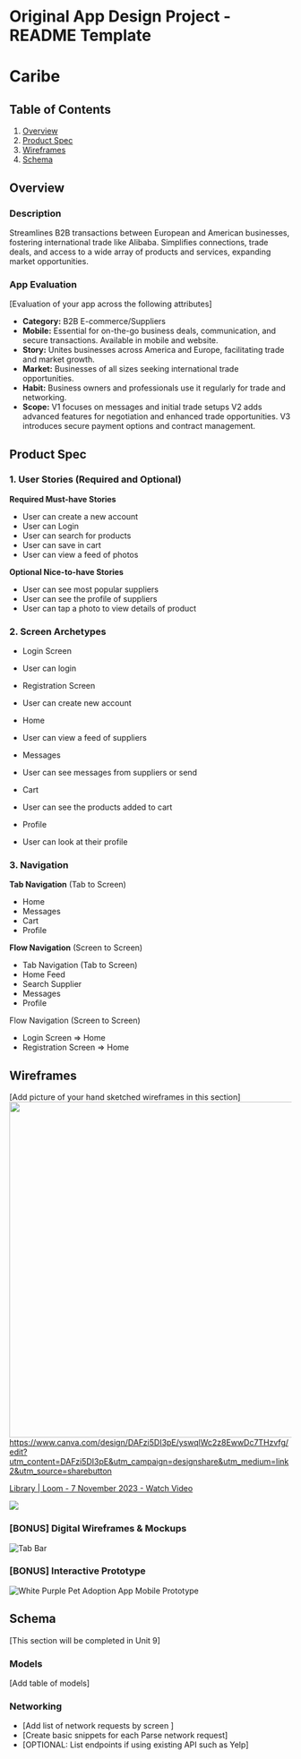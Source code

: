 Original App Design Project - README Template
===

# Caribe

## Table of Contents

1. [Overview](#Overview)
2. [Product Spec](#Product-Spec)
3. [Wireframes](#Wireframes)
4. [Schema](#Schema)

## Overview

### Description

Streamlines B2B transactions between European and American businesses, fostering international trade like Alibaba. Simplifies connections, trade deals, and access to a wide array of products and services, expanding market opportunities.

### App Evaluation

[Evaluation of your app across the following attributes]
- **Category:** B2B E-commerce/Suppliers
- **Mobile:** Essential for on-the-go business deals, communication, and secure transactions. Available in mobile and website.
- **Story:** Unites businesses across America and Europe, facilitating trade and market growth.
- **Market:** Businesses of all sizes seeking international trade opportunities.
- **Habit:** Business owners and professionals use it regularly for trade and networking.
- **Scope:** V1 focuses on messages and initial trade setups V2 adds advanced features for negotiation and enhanced trade opportunities. V3 introduces secure payment options and contract management.

## Product Spec

### 1. User Stories (Required and Optional)

**Required Must-have Stories**

* User can create a new account
* User can Login
* User can search for products
* User can save in cart
* User can view a feed of photos

**Optional Nice-to-have Stories**

* User can see most popular suppliers
* User can see the profile of suppliers
* User can tap a photo to view details of product 

### 2. Screen Archetypes

- Login Screen
* User can login

- Registration Screen
* User can create new account

- Home
* User can view a feed of suppliers

- Messages
* User can see messages from suppliers or send 

- Cart
* User can see the products added to cart

- Profile
* User can look at their profile 
  

### 3. Navigation

**Tab Navigation** (Tab to Screen)

* Home
* Messages
* Cart
* Profile

**Flow Navigation** (Screen to Screen)

* Tab Navigation (Tab to Screen)
* Home Feed
* Search Supplier
* Messages
* Profile

Flow Navigation (Screen to Screen)

* Login Screen
=> Home
* Registration Screen
=> Home

## Wireframes

[Add picture of your hand sketched wireframes in this section]
<img src="YOUR_WIREFRAME_IMAGE_URL" width=600>
https://www.canva.com/design/DAFzi5DI3pE/yswqlWc2z8EwwDc7THzvfg/edit?utm_content=DAFzi5DI3pE&utm_campaign=designshare&utm_medium=link2&utm_source=sharebutton
<div>
    <a href="https://www.loom.com/share/9c224c0765b24ea5a5bffa8e366065ab">
      <p>Library | Loom - 7 November 2023 - Watch Video</p>
    </a>
    <a href="https://www.loom.com/share/9c224c0765b24ea5a5bffa8e366065ab">
      <img style="max-width:300px;" src="https://cdn.loom.com/sessions/thumbnails/9c224c0765b24ea5a5bffa8e366065ab-with-play.gif">
    </a>
  </div>

### [BONUS] Digital Wireframes & Mockups

![Tab Bar](https://github.com/luisanabarajas/Caribe/assets/103004074/534e0144-c1f7-4e24-8956-ecc52fe26d36)


### [BONUS] Interactive Prototype

![White   Purple Pet Adoption App Mobile Prototype](https://github.com/luisanabarajas/Caribe/assets/103004074/70f7da1b-519c-4be5-b79e-ac8840dc32e8)


## Schema 

[This section will be completed in Unit 9]

### Models

[Add table of models]

### Networking

- [Add list of network requests by screen ]
- [Create basic snippets for each Parse network request]
- [OPTIONAL: List endpoints if using existing API such as Yelp]

